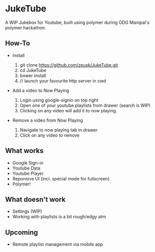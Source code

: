 # JukeTube

A WIP Jukebox for Youtube, built using polymer during GDG Manipal's polymer hackathon.

## How-To

* Install
	1. git clone https://github.com/zeusk/JukeTube.git
	2. cd JukeTube
	3. bower install
	4. // launch your favourite http server in cwd

* Add a video to Now Playing
	1. Login using google-signin on top right
	2. Open one of your youtube playlists from drawer (search is 
WIP)
	3. Clicking on any video will add it to now playing.

* Remove a video from Now Playing
	1. Navigate to now playing tab in drawer
	2. Click on any video to remove


## What works

* Google Sign-in
* Youtube Data
* Youtube Player
* Reponsive UI (incl. special mode for fullscreen)
* Polymer!

## What doesn't work

* Settings (WIP)
* Working with playlists is a bit rough/edgy atm

## Upcoming
* Remote playlist management via mobile app


